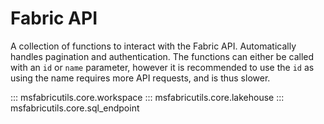 # Fabric API

A collection of functions to interact with the Fabric API. Automatically handles pagination and authentication.
The functions can either be called with an `id` or `name` parameter, however it is recommended to use the `id` as using the name requires more API requests, and is thus slower.

::: msfabricutils.core.workspace
::: msfabricutils.core.lakehouse
::: msfabricutils.core.sql_endpoint